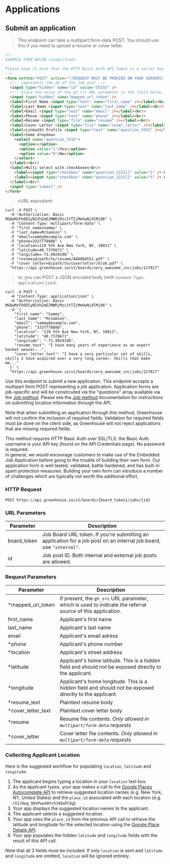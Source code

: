 # Applications

## Submit an application

> This endpoint can take a multipart form-data POST. You should use this if you need to upload a resume or cover letter.

```html 
<!--
EXAMPLE FORM BELOW (simplified):

Please keep in mind that the HTTP Basic Auth API token is a secret key.  Any form posts should be proxied by your own servers.  Any direct post to the /applications POST method would reveal your secret key to anybody that views source--which would be a very bad thing.
-->
<form method="POST" action="!!REQUEST MUST BE PROXIED ON YOUR SERVERS!!" enctype='multipart/form-data'>
  <!-- represents the ID of the job post -->
  <input type="hidden" name="id" value="55555" />
  <!-- place the value of the gh_src URL parameter in the field below -->
  <input type="hidden" name="mapped_url_token" />
  <label>First Name <input type="text" name="first_name" /></label><br/>
  <label>Last Name <input type="text" name="last_name" /></label><br/>
  <label>Email <input type="text" name="email" /></label><br/>
  <label>Phone <input type="text" name="phone" /></label><br/>
  <label>Resume <input type="file" name="resume" /></label><br/>
  <label>Cover Letter <input type="file" name="cover_letter" /></label><br/>
  <label>LinkedIn Profile <input type="text" name="question_5555" /></label><br/>
  <label>Some dropdown
    <select name="question_3333">
      <option></option>
      <option value="1">Yes</option>
      <option value="0">No</option>
    </select>
  </label><br/>
  <label>Multi select with checkboxes<br/>
    <label><input type="checkbox" name="question_2222[]" value="2" /> Red</label><br/>
    <label><input type="checkbox" name="question_2222[]" value="5" /> Orange</label>
  </label><br/>
  <input type="submit" />
</form>
```

> cURL equivalent:

```
curl -X POST \
  -H "Authorization: Basic MGQwMzFkODIyN2VhZmE2MWRjMzc1YTZjMmUwNjdlMjQ6" \
  -H "Content-Type: multipart/form-data" \
  -F "first_name=Sammy" \
  -F "last_name=McSamson" \
  -F "email=sammy@example.com" \
  -F "phone=3337778888" \
  -F "location=110 5th Ave New York, NY, 10011" \
  -F "latitude=40.7376671" \
  -F "longitude=-73.9929196" \
  -F "resume=@/path/to/resume/ADA084551.pdf" \
  -F "cover_letter=@/path/to/coverletter/blah.pdf" \
  "https://api.greenhouse.io/v1/boards/very_awesome_inc/jobs/127817"
```

> or, you can POST a JSON encoded body (with `Content-Type: application/json`):

```
curl -X POST \
  -H "Content-Type: application/json" \
  -H "Authorization: Basic MGQwMzFkODIyN2VhZmE2MWRjMzc1YTZjMmUwNjdlMjQ6" \
  -d '{
    "first_name": "Sammy",
    "last_name": "McSamson",
    "email": "sammy@example.com",
    "phone": "3337778888",
    "location": "110 5th Ave New York, NY, 10011",
    "latitude": "40.7376671",
    "longitude": "-73.9929196",
    "resume_text": "I have many years of experience as an expert basket weaver...",
    "cover_letter_text": "I have a very particular set of skills, skills I have acquired over a very long career. Skills that make me..."
  }' \
  "https://api.greenhouse.io/v1/boards/very_awesome_inc/jobs/127817"
```

Use this endpoint to submit a new application. This endpoint accepts a multipart form POST representing a job application. Application forms are job-specific and will be constrcuted via the "questions" array available via the [Job method](#retrieve-a-job). Please see the [Job method](#retrieve-a-job) documentation for instructions on submitting location information through the API.

Note that when submitting an application through this method, Greenhouse will not confirm the inclusion of required fields. Validation for required fields must be done on the client side, as Greenhouse will not reject applications that are missing required fields.

<aside class="warning">
  This method requires HTTP Basic Auth over SSL/TLS: the Basic Auth username is your API key (found on the API Credentials page). No password is required. 
</aside>

<aside class="notice">
  In general, we would encourage customers to make use of the Embedded Job Application before going to the trouble of building their own form. Our application form is well tested, validated, battle hardened, and has built-in spam protection measures. Building your own form can introduce a number of challenges which are typically not worth the additional effort.
</aside>

### HTTP Request

`POST https://api.greenhouse.io/v1/boards/{board_token}/jobs/{id}`

### URL Parameters

Parameter | Description
--------- | -----------
board_token | Job Board URL token.  If you're submitting an application for a job post on an internal job board, use `"internal"`.
id | Job post ID. Both internal and external job posts are allowed.

### Request Parameters

Parameter | Description
--------- | -----------
*mapped_url_token | If present, the `gh_src` URL parameter, which is used to indicate the referral source of this application.
first_name | Applicant's first name
last_name | Applicant's last name
email | Applicant's email adress
*phone | Applicant's phone number
*location | Applicant's street address
*latitude | Applicant's home latitude. This is a *hidden* field and should not be exposed directly to the applicant.
*longitude | Applicant's home longitude. This is a *hidden* field and should not be exposed directly to the applicant.
*resume_text | Plaintext resume body
*cover_letter_text | Plaintext cover letter body
*resume | Resume file contents.  *Only allowed in `multipart/form-data` requests*
*cover_letter | Cover letter file contents.  *Only allowed in `multipart/form-data` requests*

### Collecting Applicant Location

Here is the suggested workflow for populating `location`, `latitude` and `longitude`:

1. The applicant begins typing a location in your `location` text box.
2. As the applicant types, your app makes a call to the [Google Places Autocomplete API](https://developers.google.com/maps/documentation/javascript/places-autocomplete)
to retrieve suggested location names (e.g. New York, NY, United States)
and the `place_id` associated with each location (e.g. `ChIJOwg_06VPwokRYv534QaPC8g`).
3. Your app displays the suggested location names to the applicant.
4. The applicant selects a suggested location.
5. Your app uses the `place_id` from the previous API call to retrieve the latitude and
longitude for the selected location using the [Google Place Details API](https://developers.google.com/maps/documentation/javascript/places#place_details).
6. Your app populates the hidden `latitude` and `longitude` fields with the result of
this API call.

Note that all 3 fields must be included. If only `location` is sent and `latitude` and `longitude` are omitted, `location` will be ignored entirely.